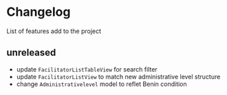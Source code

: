 # Changelog

List of features add to the project

## unreleased

- update `FacilitatorListTableView` for search filter
- update `FacilitatorListView` to match new administrative level structure
- change `Administrativelevel` model to reflet Benin condition